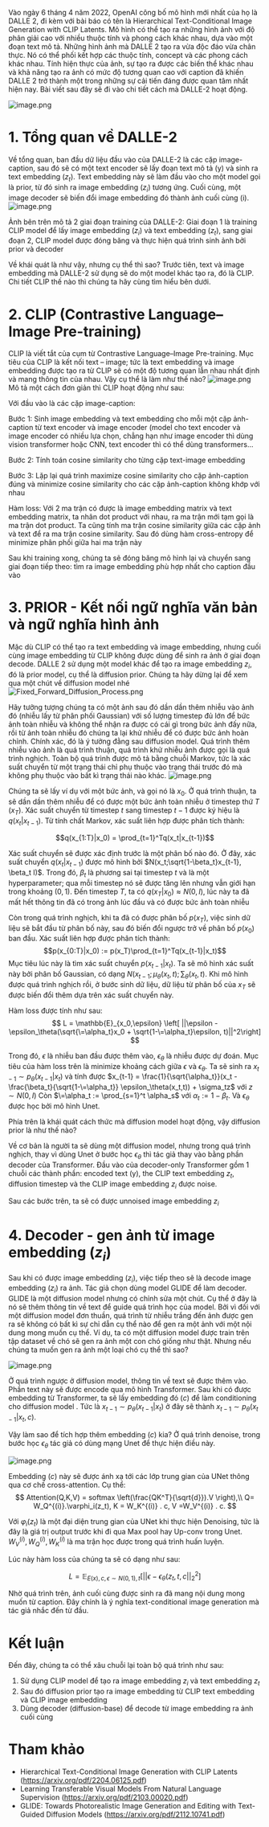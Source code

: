 Vào ngày 6 tháng 4 năm 2022, OpenAI công bố mô hình mới nhất của họ là DALLE 2, đi kèm với bài báo có tên là Hierarchical Text-Conditional Image Generation with CLIP Latents. Mô hình có thể tạo ra những hình ảnh với độ phân giải cao với nhiều thuộc tính và phong cách khác nhau, dựa vào một đoạn text mô tả. Những hình ảnh mà DALLE 2 tạo ra vừa độc đáo vừa chân thực. Nó có thể phối kết hợp các thuộc tính, concept và các phong cách khác nhau. Tính hiện thực của ảnh, sự tạo ra được các biến thể khác nhau và khả năng tạo ra ảnh có mức độ tương quan cao với caption đã khiến DALLE 2 trở thành một trong những sự cải tiến đáng được quan tâm nhất hiện nay.  Bài viết sau đây sẽ đi vào chi tiết cách mà DALLE-2 hoạt động.

![image.png](https://images.viblo.asia/b76266c0-4fc7-45b1-862b-984bfaa338e0.png)

# 1. Tổng quan về DALLE-2
Về tổng quan, ban đầu dữ liệu đầu vào của DALLE-2 là các cặp image-caption, sau đó sẽ có một text encoder sẽ lấy đoạn text mô tả (y) và sinh ra text embedding $(z_t)$. Text embedding này sẽ làm đầu vào cho một model gọi là prior, từ đó sinh ra image embedding $(z_i)$ tương ứng. Cuối cùng, một image decoder sẽ biến đổi image embedding đó thành ảnh cuối cùng (i). 
![image.png](https://images.viblo.asia/ad3c0956-1181-4b26-84d7-dd9f0885298b.png)

Ảnh bên trên mô tả 2 giai đoạn training của DALLE-2: Giai đoạn 1 là training CLIP model để lấy image embedding $(z_i)$ và text embedding ($z_t$), sang giai đoạn 2, CLIP model được đóng băng và thực hiện quá trình sinh ảnh bởi prior và decoder 

Về khái quát là như vậy, nhưng cụ thể thì sao? Trước tiên, text và image embedding mà DALLE-2 sử dụng sẽ do một model khác tạo ra, đó là CLIP. Chi tiết CLIP thế nào thì chúng ta hãy cùng tìm hiểu bên dưới.

# 2. CLIP (Contrastive Language–Image Pre-training)
CLIP là viết tắt của cụm từ Contrastive Language–Image Pre-training. Mục tiêu của CLIP là kết nối text – image; tức là text embedding và image embedding được tạo ra từ CLIP sẽ có một độ tương quan lẫn nhau nhất định và mang thông tin của nhau. Vậy cụ thể là làm như thế nào?
![image.png](https://images.viblo.asia/f986b2b9-56d2-40b7-b84e-8a1ac4d7e938.png)
Mô tả một cách đơn giản thì CLIP hoạt động như sau:

Với đầu vào là các cặp image-caption:

Bước 1: Sinh image embedding và text embedding cho mỗi một cặp ảnh-caption từ text encoder và image encoder (model cho text encoder và image encoder có nhiều lựa chọn, chẳng hạn như image encoder thì dùng vision transformer hoặc CNN, text encoder thì có thể dùng transformers...

Bước 2: Tính toán cosine similarity cho từng cặp text-image embedding

Bước 3: Lặp lại quá trình maximize cosine similarity cho cặp ảnh-caption đúng và minimize cosine similarity cho các cặp ảnh-caption không khớp với nhau

Hàm loss:
Với 2 ma trận có được là image embedding matrix và text embedding matrix, ta nhân dot product với nhau, ra ma trận mới tạm gọi là ma trận dot product. Ta cũng tính ma trận cosine similarity giữa các cặp ảnh và text để ra ma trận cosine similarity. Sau đó dùng hàm cross-entropy để minimize phân phối giữa hai ma trận này

Sau khi training xong, chúng ta sẽ đóng băng mô hình lại và chuyển sang giai đoạn tiếp theo: tìm ra image embedding phù hợp nhất cho caption đầu vào

# 3. PRIOR - Kết nối ngữ nghĩa văn bản và ngữ nghĩa hình ảnh
Mặc dù CLIP có thể tạo ra text embedding và image embedding, nhưng cuối cùng image embedding từ CLIP không được dùng để sinh ra ảnh ở giai đoạn decode. DALLE 2 sử dụng một model khác để tạo ra image embedding $z_i$, đó là prior model, cụ thể là diffusion prior. Chúng ta hãy dừng lại để xem qua một chút về diffusion model nhé
![Fixed_Forward_Diffusion_Process.png](https://images.viblo.asia/9d77eda3-fdad-4721-9547-86d9b2ce0c5e.png)

Hãy tưởng tượng chúng ta có một ảnh sau đó dần dần thêm nhiễu vào ảnh đó (nhiễu lấy từ phân phối Gaussian) với số lượng timestep đủ lớn để bức ảnh toàn nhiễu và không thể nhận ra được có cái gì trong bức ảnh đấy nữa, rồi từ ảnh toàn nhiễu đó chúng ta lại khử nhiễu để có được bức ảnh hoàn chỉnh. Chính xác, đó là ý tưởng đằng sau diffusion model. Quá trình thêm nhiễu vào ảnh là quá trình thuận, quá trình khử nhiễu ảnh được gọi là quá trình nghịch.  Toàn bộ quá trình được mô tả bằng chuỗi Markov, tức là xác suất chuyển từ một trạng thái chỉ phụ thuộc vào trạng thái trước đó mà không phụ thuộc vào bất kì trạng thái nào khác.
![image.png](https://images.viblo.asia/b515592d-0466-484c-be23-024389f8adc7.png)

Chúng ta sẽ lấy ví dụ với một bức ảnh, và gọi nó là $x_0$. Ở quá trình thuận, ta sẽ dần dần thêm nhiễu để có được một bức ảnh toàn nhiễu ở timestep thứ $T$ ($x_T$). Xác suất chuyển từ timestep $t$ sang timestep $t-1$ được ký hiệu là $q(x_t|x_{t-1})$. Từ tính chất Markov, xác suất liên hợp được phân tích thành:

$$q(x_{1:T}|x_0) = \prod_{t=1}^Tq(x_t|x_{t-1})$$

Xác suất chuyển sẽ được xác định trước là một phân bố nào đó. Ở đây, xác suất chuyển $q(x_t|x_{t-1})$ được mô hình bởi $N(x_t;\sqrt{1-\beta_t}x_{t-1}, \beta_t I)$. Trong đó, $\beta_t$ là phương sai tại timestep $t$ và là một hyperparameter; qua mỗi timestep nó sẽ được tăng lên nhưng vẫn giới hạn trong khoảng $(0,1)$.  Đến timestep $T$, ta có $q(x_T|x_0) \approx N(0,I)$, lúc này ta đã mất hết thông tin đã có trong ảnh lúc đầu và có được bức ảnh toàn nhiễu

Còn trong quá trình nghịch, khi ta đã có được phân bố $p(x_T)$, việc sinh dữ liệu sẽ bắt đầu từ phân bố này, sau đó biến đổi ngược trở về phân bố $p(x_0)$ ban đầu. Xác suất liên hợp được phân tích thành:
$$p(x_{0:T}|x_0) := p(x_T)\prod_{t=1}^Tq(x_{t-1}|x_t)$$
Mục tiêu lúc này là tìm xác suất chuyển $p(x_{t-1}|x_t)$. Ta sẽ mô hình xác suất này bởi phân bố Gaussian, có dạng $N(x_{t-1};\mu_\theta(x_t, t);\sum_\theta(x_t,t)$. Khi mô hình được quá trình nghịch rồi, ở bước sinh dữ liệu, dữ liệu từ phân bố của $x_T$ sẽ được biến đổi thêm dựa trên xác suất chuyển này.

Hàm loss được tính như sau:
$$
L = \mathbb{E}_{x_0,\epsilon} \left[ ||\epsilon - \epsilon_\theta(\sqrt{\=\alpha_t}x_0 + \sqrt{1-\=\alpha_t}\epsilon, t)||^2\right]
$$

Trong đó, $\epsilon$ là nhiễu ban đầu được thêm vào, $\epsilon_\theta$ là nhiễu được dự đoán. Mục tiêu của hàm loss trên là minimize khoảng cách giữa $\epsilon$ và $\epsilon_\theta$. Ta sẽ sinh ra $x_{t-1} \sim p_\theta(x_{t-1}|x_t)$ và tính được $x_{t-1} = \frac{1}{\sqrt{\alpha_t}}(x_t - \frac{\beta_t}{\sqrt{1-\=\alpha_t}} \epsilon_\theta(x_t,t)) + \sigma_tz$ với $z \sim N(0,I)$ Còn $\=\alpha_t := \prod_{s=1}^t \alpha_s$ với  $\alpha_t := 1- \beta_t$. Và
 $\epsilon_\theta$ được học bởi mô hình Unet.
 
Phía trên là khái quát cách thức mà diffusion model hoạt động, vậy diffusion prior là như thế nào? 

Về cơ bản là người ta sẽ dùng một diffusion model, nhưng trong quá trình nghịch, thay vì dùng Unet ở bước học $\epsilon_\theta$ thì tác giả thay vào bằng phần decoder của Transformer. Đầu vào của decoder-only Transformer gồm 1 chuỗi các thành phần:  encoded text (y), the CLIP text embedding $z_t$, diffusion timestep và the CLIP image embedding $z_i$ được noise.

Sau các bước trên, ta sẽ có được unnoised image embedding $z_i$ 

# 4. Decoder - gen ảnh từ image embedding ($z_i$)

Sau khi có được image embedding ($z_i$), việc tiếp theo sẽ là decode image embedding ($z_i$) ra ảnh. Tác giả chọn dùng model GLIDE để làm decoder. GLIDE là một diffusion model nhưng có chỉnh sửa một chút. Cụ thể ở đây là nó sẽ thêm thông tin về text để guide quá trình học của model. Bởi vì đối với một diffusion model đơn thuần, quá trình từ nhiễu trắng đến ảnh được gen ra sẽ không có bất kì sự chỉ dẫn cụ thể nào để gen ra một ảnh với một nội dung mong muốn cụ thể. Ví dụ, ta có một diffusion model được train trên tập dataset về chó sẽ gen ra ảnh một con chó giống như thật. Nhưng nếu chúng ta muốn gen ra ảnh một loại chó cụ thể thì sao?

![image.png](https://images.viblo.asia/8a3747f9-b2d8-4ee0-8a46-a1bbb1002082.png)

Ở quá trình ngược ở diffusion model, thông tin về text sẽ được thêm vào. Phần text này sẽ được encode qua mô hình Transformer. Sau khi có được embedding từ Transformer, ta sẽ lấy embedding đó  $(c)$ để làm  conditioning cho diffusion model . Tức là $x_{t-1} \sim p_\theta(x_{t-1}|x_t)$ ở đây sẽ thành $x_{t-1} \sim p_\theta(x_{t-1}|x_t, c)$.

Vậy làm sao để tích hợp thêm embedding $(c)$ kia? Ở quá trình denoise, trong bước học $\epsilon_\theta$ tác giả có dùng mạng Unet để thực hiện điều này.

![image.png](https://images.viblo.asia/886c0fca-a021-4322-8da6-0238453ef368.png)

Embedding $(c)$ này sẽ được ánh xạ tới các lớp trung gian của UNet thông qua cơ chế cross-attention. Cụ thể:
$$
Attention(Q,K,V) = softmax \left(\frac{QK^T}{\sqrt{d}}).V \right),\\
Q= W_Q^{(i)}.\varphi_i(z_t), K = W_K^{(i)} . c, V =W_V^{(i)} . c.
$$

Với $\varphi_i(z_t)$ là một đại diện trung gian của UNet khi thực hiện Denoising, tức là đây là giá trị output trước khi đi qua Max pool hay Up-conv trong Unet. 
$W_V^{(i)}, W_Q^{(i)}, W_K^{(i)}$ là ma trận học được trong quá trình huấn luyện.

Lúc này hàm loss của chúng ta sẽ có dạng như sau:

$$
L = \mathbb{E}_{E(x), c, \epsilon \sim N(0,1), t} \left[||\epsilon - \epsilon_\theta(z_t, t, c||^2_2 \right]
$$


Nhờ quá trình trên, ảnh cuối cùng được sinh ra đã mang nội dung mong muốn từ caption. Đây chính là ý nghĩa text-conditional image generation mà tác giả nhắc đến từ đầu.

# Kết luận
Đến đây, chúng ta có thể xâu chuỗi lại toàn bộ quá trình như sau:
1. Sử dụng CLIP model để tạo ra image embedding $z_i$ và text embedding $z_t$
2. Sau đó diffusion prior tạo ra image embedding từ CLIP text embedding và CLIP image embedding
3. Dùng decoder (diffusion-base) để decode từ image embedding ra ảnh cuối cùng

# Tham khảo
* Hierarchical Text-Conditional Image Generation with CLIP Latents (https://arxiv.org/pdf/2204.06125.pdf)
* Learning Transferable Visual Models From Natural Language Supervision (https://arxiv.org/pdf/2103.00020.pdf)
* GLIDE: Towards Photorealistic Image Generation and Editing with Text-Guided Diffusion Models (https://arxiv.org/pdf/2112.10741.pdf)